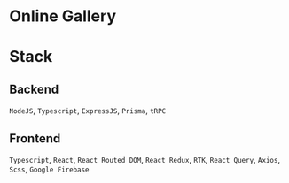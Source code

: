 # Online Gallery

# Stack

## Backend

`NodeJS`, `Typescript`, `ExpressJS`, `Prisma`, `tRPC`

## Frontend

`Typescript`, `React`, `React Routed DOM`, `React Redux`, `RTK`, `React Query`, `Axios`, `Scss`, `Google Firebase`

